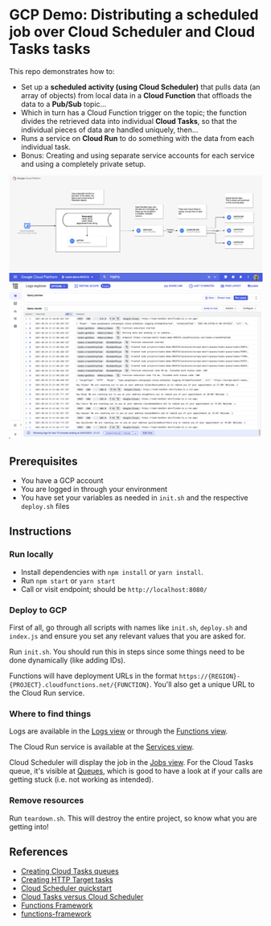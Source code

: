 # GCP Demo: Distributing a scheduled job over Cloud Scheduler and Cloud Tasks tasks

This repo demonstrates how to:

- Set up a **scheduled activity (using Cloud Scheduler)** that pulls data (an array of objects) from local data in a **Cloud Function** that offloads the data to a **Pub/Sub** topic...
- Which in turn has a Cloud Function trigger on the topic; the function divides the retrieved data into individual **Cloud Tasks**, so that the individual pieces of data are handled uniquely, then...
- Runs a service on **Cloud Run** to do something with the data from each individual task.
- Bonus: Creating and using separate service accounts for each service and using a completely private setup.

![GCP architecture map](docs/gcp.png)
![GCP logging output](docs/logging.png)

## Prerequisites

- You have a GCP account
- You are logged in through your environment
- You have set your variables as needed in `init.sh` and the respective `deploy.sh` files

## Instructions

### Run locally

- Install dependencies with `npm install` or `yarn install`.
- Run `npm start` or `yarn start`
- Call or visit endpoint; should be `http://localhost:8080/`

### Deploy to GCP

First of all, go through all scripts with names like `init.sh`, `deploy.sh` and `index.js` and ensure you set any relevant values that you are asked for.

Run `init.sh`. You should run this in steps since some things need to be done dynamically (like adding IDs).

Functions will have deployment URLs in the format `https://{REGION}-{PROJECT}.cloudfunctions.net/{FUNCTION}`. You'll also get a unique URL to the Cloud Run service.

### Where to find things

Logs are available in the [Logs view](https://console.cloud.google.com/logs/query) or through the [Functions view](https://console.cloud.google.com/functions/list).

The Cloud Run service is available at the [Services view](https://console.cloud.google.com/run).

Cloud Scheduler will display the job in the [Jobs view](https://console.cloud.google.com/cloudscheduler). For the Cloud Tasks queue, it's visible at [Queues](https://console.cloud.google.com/cloudtasks), which is good to have a look at if your calls are getting stuck (i.e. not working as intended).

### Remove resources

Run `teardown.sh`. This will destroy the entire project, so know what you are getting into!

## References

- [Creating Cloud Tasks queues](https://cloud.google.com/tasks/docs/creating-queues)
- [Creating HTTP Target tasks](https://cloud.google.com/tasks/docs/creating-http-target-tasks)
- [Cloud Scheduler quickstart](https://cloud.google.com/scheduler/docs/quickstart)
- [Cloud Tasks versus Cloud Scheduler](https://cloud.google.com/tasks/docs/comp-tasks-sched)
- [Functions Framework](https://cloud.google.com/functions/docs/functions-framework)
- [functions-framework](https://github.com/GoogleCloudPlatform/functions-framework)
